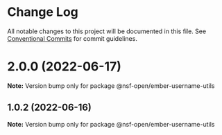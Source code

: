 # Change Log

All notable changes to this project will be documented in this file.
See [Conventional Commits](https://conventionalcommits.org) for commit guidelines.

# 2.0.0 (2022-06-17)

**Note:** Version bump only for package @nsf-open/ember-username-utils





## 1.0.2 (2022-06-16)

**Note:** Version bump only for package @nsf-open/ember-username-utils
